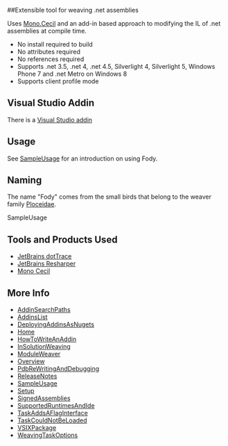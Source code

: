 ##Extensible tool for weaving .net assemblies

Uses [Mono.Cecil](http://www.mono-project.com/Cecil)  and an add-in based approach to modifying the IL of .net assemblies at compile time.

 * No install required to build
 * No attributes required
 * No references required
 * Supports .net 3.5, .net 4, .net 4.5, Silverlight 4, Silverlight 5, Windows Phone 7 and .net Metro on Windows 8 
 * Supports client profile mode 

## Visual Studio Addin

There is a  [Visual Studio addin](http://visualstudiogallery.msdn.microsoft.com/074a2a26-d034-46f1-8fe1-0da97265eb7a) 

## Usage

See [SampleUsage](SampleUsage) for an introduction on using Fody.

## Naming

The name "Fody" comes from the small birds that belong to the weaver family [Ploceidae](http://en.wikipedia.org/wiki/Fody).

SampleUsage

## Tools and Products Used 

 * [JetBrains dotTrace](http://www.jetbrains.com/profiler/)
 * [JetBrains Resharper](http://www.jetbrains.com/resharper/)
 * [Mono Cecil](http://www.mono-project.com/Cecil)

## More Info

 * [AddinSearchPaths](wiki/AddinSearchPaths)
 * [AddinsList](AddinsList)
 * [DeployingAddinsAsNugets](DeployingAddinsAsNugets)
 * [Home](Home)
 * [HowToWriteAnAddin](HowToWriteAnAddin)
 * [InSolutionWeaving](InSolutionWeaving)
 * [ModuleWeaver](ModuleWeaver)
 * [Overview](Overview)
 * [PdbReWritingAndDebugging](PdbReWritingAndDebugging)
 * [ReleaseNotes](ReleaseNotes)
 * [SampleUsage](SampleUsage)
 * [Setup](Setup)
 * [SignedAssemblies](SignedAssemblies)
 * [SupportedRuntimesAndIde](SupportedRuntimesAndIde)
 * [TaskAddsAFlagInterface](TaskAddsAFlagInterface)
 * [TaskCouldNotBeLoaded](TaskCouldNotBeLoaded)
 * [VSIXPackage](VSIXPackage)
 * [WeavingTaskOptions](WeavingTaskOptions)